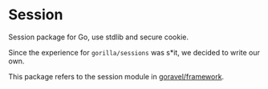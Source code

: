 # Session

Session package for Go, use stdlib and secure cookie.

Since the experience for `gorilla/sessions` was s*it, we decided to write our own.

This package refers to the session module in [goravel/framework](https://github.com/goravel/framework).
